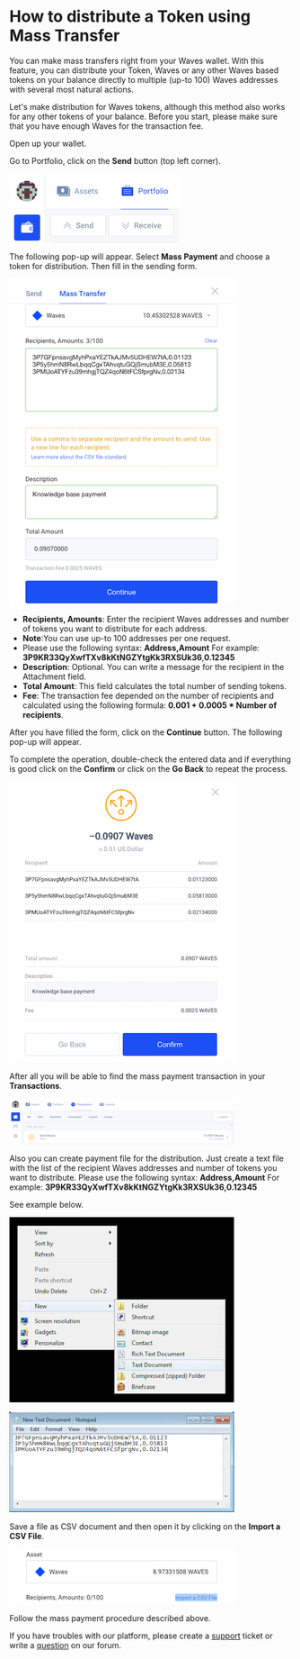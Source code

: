 # How to distribute a Token using Mass Transfer

You can make mass transfers right from your Waves wallet.
With this feature, you can distribute your Token, Waves or any other Waves based tokens on your balance directly to multiple (up-to 100) Waves addresses with several most natural actions.

Let's make distribution for Waves tokens, although this method also works for any other tokens of your balance. Before you start, please make sure that you have enough Waves for the transaction fee.

Open up your wallet.

Go to Portfolio, click on the **Send** button (top left corner).

![](/_assets/mass_transfer_01.png)

The following pop-up will appear.
Select **Mass Payment** and choose a token for distribution.
Then fill in the sending form.

![](/_assets/mass_transfer_02.png)

* **Recipients, Amounts**: Enter the recipient Waves addresses and number of tokens you want to distribute for each address.
* **Note**:You can use up-to 100 addresses per one request.
* Please use the following syntax: **Address,Amount** For example: **3P9KR33QyXwfTXv8kKtNGZYtgKk3RXSUk36**,**0.12345**
* **Description**: Optional. You can write a message for the recipient in the Attachment field.
* **Total Amount**: This field calculates the total number of sending tokens.
* **Fee**: The transaction fee depended on the number of recipients and calculated using the following formula: **0.001 + 0.0005 * Number of recipients**.

After you have filled the form, click on the **Continue** button.
The following pop-up will appear.

To complete the operation, double-check the entered data and if everything is good click on the **Confirm** or click on the **Go Back** to repeat the process.

![](/_assets/mass_transfer_03.png)

After all you will be able to find the mass payment transaction in your **Transactions**.

![](/_assets/mass_transfer_04.png)

Also you can create payment file for the distribution.
Just create a text file with the list of the recipient Waves addresses and number of tokens you want to distribute.
Please use the following syntax: **Address,Amount** For example: **3P9KR33QyXwfTXv8kKtNGZYtgKk3RXSUk36,0.12345**

See example below.

![](/_assets/mass_transfer_05.png)

![](/_assets/mass_transfer_06.png)

Save a file as CSV document and then open it by clicking on the **Import a CSV File**.

![](/_assets/mass_transfer_07.png)

Follow the mass payment procedure described above.

If you have troubles with our platform, please create a [support](https://support.wavesplatform.com/) ticket or write a [question](https://forum.wavesplatform.com/) on our forum.
